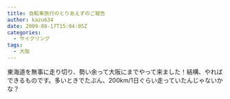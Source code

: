 ```yaml
---
title: 自転車旅行のとりあえずのご報告
author: kazu634
date: 2009-08-17T15:04:05Z
categories:
  - サイクリング
tags:
  - 大阪
---
```

<div class="section">
<p>
    東海道を無事に走り切り、勢い余って大阪にまでやって来ました！結構、やればできるものです。多いときでたぶん、200km/1日ぐらい走っていたんじゃないかな？
</p>
</div>
